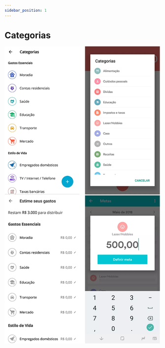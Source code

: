 ```yaml
---
sidebar_position: 1
---
```


# Categorias

![alt text](./img/categories1.png)
![alt text](./img/categories2.png)
